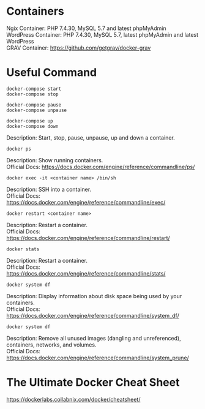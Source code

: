 # Containers

Ngix Container: PHP 7.4.30, MySQL 5.7 and latest phpMyAdmin\
WordPress Container: PHP 7.4.30, MySQL 5.7, latest phpMyAdmin and latest WordPress\
GRAV Container: https://github.com/getgrav/docker-grav

# Useful Command

```
docker-compose start
docker-compose stop

docker-compose pause
docker-compose unpause

docker-compose up
docker-compose down
```
Description: Start, stop, pause, unpause, up and down a container.

```
docker ps
```
Description: Show running containers.\
Official Docs: https://docs.docker.com/engine/reference/commandline/ps/

```
docker exec -it <container name> /bin/sh
```
Description: SSH into a container.\
Official Docs: https://docs.docker.com/engine/reference/commandline/exec/

```
docker restart <container name>
```
Description: Restart a container.\
Official Docs: https://docs.docker.com/engine/reference/commandline/restart/

```
docker stats
```
Description: Restart a container.\
Official Docs: https://docs.docker.com/engine/reference/commandline/stats/

```
docker system df
```
Description: Display information about disk space being used by your containers.\
Official Docs: https://docs.docker.com/engine/reference/commandline/system_df/

```
docker system df
```
Description: Remove all unused images (dangling and unreferenced), containers, networks, and volumes.\
Official Docs: https://docs.docker.com/engine/reference/commandline/system_prune/

# The Ultimate Docker Cheat Sheet

https://dockerlabs.collabnix.com/docker/cheatsheet/
